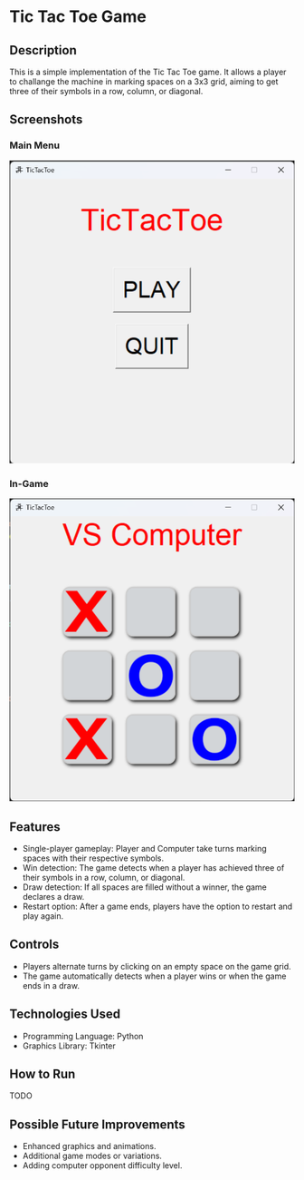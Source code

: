 # Tic Tac Toe Game

## Description

This is a simple implementation of the Tic Tac Toe game. It allows a player to challange the machine in marking spaces on a 3x3 grid, aiming to get three of their symbols in a row, column, or diagonal.

## Screenshots

### Main Menu

![Main Menu](Images/MainMenu.png)

### In-Game

![In-Game](Images/InGame.png)

## Features

- Single-player gameplay: Player and Computer take turns marking spaces with their respective symbols.
- Win detection: The game detects when a player has achieved three of their symbols in a row, column, or diagonal.
- Draw detection: If all spaces are filled without a winner, the game declares a draw.
- Restart option: After a game ends, players have the option to restart and play again.

## Controls

- Players alternate turns by clicking on an empty space on the game grid.
- The game automatically detects when a player wins or when the game ends in a draw.

## Technologies Used

- Programming Language: Python
- Graphics Library: Tkinter

## How to Run

TODO

## Possible Future Improvements

- Enhanced graphics and animations.
- Additional game modes or variations.
- Adding computer opponent difficulty level.
